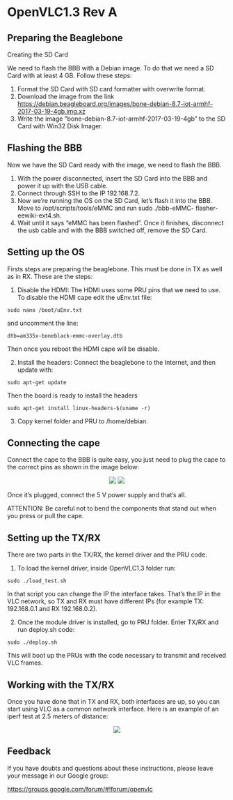 # OpenVLC1.3 Rev A

## Preparing the Beaglebone

  Creating the SD Card

  We need to flash the BBB with a Debian image. To do that we need a SD Card with at least 4 GB. Follow these steps:

  1. Format the SD Card with SD card formatter with overwrite format.
  2. Download the image from the link https://debian.beagleboard.org/images/bone-debian-8.7-iot-armhf-2017-03-19-4gb.img.xz
  3. Write the image ”bone-debian-8.7-iot-armhf-2017-03-19-4gb” to the SD Card with Win32 Disk Imager.

## Flashing the BBB

  Now we have the SD Card ready with the image, we need to flash the BBB.

  1. With the power disconnected, insert the SD Card into the BBB and power it up with the USB cable. 
  2. Connect through SSH to the IP 192.168.7.2.
  3. Now we’re running the OS on the SD Card, let’s flash it into the BBB. Move to /opt/scripts/tools/eMMC and run sudo ./bbb-eMMC-       flasher-eewiki-ext4.sh.
  4. Wait until it says “eMMC has been flashed”. Once it finishes, disconnect the usb cable and with the BBB switched off, remove the SD Card.

## Setting up the OS

  Firsts steps are preparing the beaglebone. This must be done in TX as well as in RX. These are the steps:
  
  1. Disable the HDMI: The HDMI uses some PRU pins that we need to use. To disable the HDMI cape edit the uEnv.txt file:
  
    sudo nano /boot/uEnv.txt
  
  and uncomment the line:

    dtb=am335x-boneblack-emmc-overlay.dtb

  Then once you reboot the HDMI cape will be disable.
  
  2. Install the headers: Connect the beaglebone to the Internet, and then update with:

    sudo apt-get update

  Then the board is ready to install the headers

    sudo apt-get install linux-headers-$(uname -r)

  3. Copy kernel folder and PRU to /home/debian.

## Connecting the cape

  Connect the cape to the BBB is quite easy, you just need to plug the cape to the correct pins as shown in the image below:
  <p align="center">
    <img src="http://nebula.wsimg.com/ee581ebfab0dbd95c78142d8f1515645?AccessKeyId=FA5733F762B610D2E10A&disposition=0&alloworigin=1">
    <img src="http://nebula.wsimg.com/8d6e0f52e7134570f2eee6e17f3be40f?AccessKeyId=FA5733F762B610D2E10A&disposition=0&alloworigin=1">
  </p>

  Once it’s plugged, connect the 5 V power supply and that’s all.
  
  ATTENTION: Be careful not to bend the components that stand out when you press or pull the cape.

## Setting up the TX/RX
  
  There are two parts in the TX/RX, the kernel driver and the PRU code. 
  
  1. To load the kernel driver, inside OpenVLC1.3 folder run:
  
    sudo ./load_test.sh
  
  In that script you can change the IP the interface takes. That’s the IP in the VLC network, so TX and RX must have different IPs (for   example TX: 192.168.0.1 and RX 192.168.0.2).
  
  2. Once the module driver is installed, go to PRU folder. Enter TX/RX and run deploy.sh code:
  
    sudo ./deploy.sh
  
  This will boot up the PRUs with the code necessary to transmit and received VLC frames.

## Working with the TX/RX

  Once you have done that in TX and RX, both interfaces are up, so you can start using VLC as a common network interface. 
  Here is an example of an iperf test at 2.5 meters of distance:

  <p align="center">
    <img src="http://nebula.wsimg.com/a1ddde94e0b321a3664a8fc487236108?AccessKeyId=FA5733F762B610D2E10A&disposition=0&alloworigin=1">
  </p>

## Feedback

  If you have doubts and questions about these instructions, please leave your message in our Google group:
  
  https://groups.google.com/forum/#!forum/openvlc
